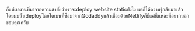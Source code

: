 ก็แค่ผลงานที่มาจากความสงสัยว่าเราจะdeploy website staticยังไง แต่ก็ได้ความรู้กลับมาแล้ว โดยผมนั้นdeployโดยโดเมนที่ซื้อมาจากGodaddyแล้วเชื่อมด้วยNetlifyก็มีแค่นี้แหละที่อยากบอก ขอบคุณครับ

